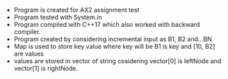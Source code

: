 * Program is created for AX2 assignment test
* Program tested with System.in
* Program compiled with C++17 which also worked with backward compiler.
* Program created by considering incremental input as B1, B2 and...BN
* Map is used to store key value where key will be B1 is key and [10, B2] are values
* values are stored in vector of string cosidering vector[0] is leftNode and vector[1] is rightNode.